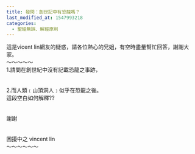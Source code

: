 ```yaml
---
title: 發問：創世記中有恐龍嗎？
last_modified_at: 1547993218
categories:
  - 聖經無誤、解經原則
---
```


這是vicent lin網友的疑惑，請各位熱心的兄姐，有空時盡量幫忙回答，謝謝大家。<br><!--more-->～～～～～<br>1.請問在創世紀中沒有記載恐龍之事跡，<br> <br><br>2.而人類﹝山頂洞人﹞似乎在恐龍之後。 <br>這段空白如何解釋??<br> <br><br>謝謝<br> <br><br>困擾中之 vincent lin<br>～～～～～～
